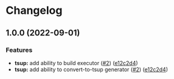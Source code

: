 # Changelog

## 1.0.0 (2022-09-01)


### Features

* **tsup:** add ability to build executor ([#2](https://github.com/nx-expansion/nx-expansion/issues/2)) ([e12c2d4](https://github.com/nx-expansion/nx-expansion/commit/e12c2d46b6c013215ea175aabbb02af7dc45148d))
* **tsup:** add ability to convert-to-tsup generator ([#2](https://github.com/nx-expansion/nx-expansion/issues/2)) ([e12c2d4](https://github.com/nx-expansion/nx-expansion/commit/e12c2d46b6c013215ea175aabbb02af7dc45148d))

